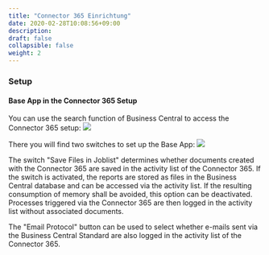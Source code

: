 ```yaml
---
title: "Connector 365 Einrichtung"
date: 2020-02-28T10:08:56+09:00
description: 
draft: false
collapsible: false
weight: 2
---
```

### Setup

#### Base App in the Connector 365 Setup

You can use the search function of Business Central to access the Connector 365 setup:
![](/images/apps/Base/search_connector_setup_en.png)

There you will find two switches to set up the Base App:
![](/images/apps/Base/base_setup_en.png)

The switch "Save Files in Joblist" determines whether documents created with the Connector 365 are saved in the activity list of the Connector 365. If the switch is activated, the reports are stored as files in the Business Central database and can be accessed via the activity list. If the resulting consumption of memory shall be avoided, this option can be deactivated. Processes triggered via the Connector 365 are then logged in the activity list without associated documents.

The "Email Protocol" button can be used to select whether e-mails sent via the Business Central Standard are also logged in the activity list of the Connector 365.
